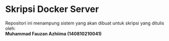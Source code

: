 # Skripsi Docker Server

Repositori ini menampung sistem yang akan dibuat untuk skripsi yang ditulis oleh: <br />
**Muhammad Fauzan Azhiima (140810210041)**
